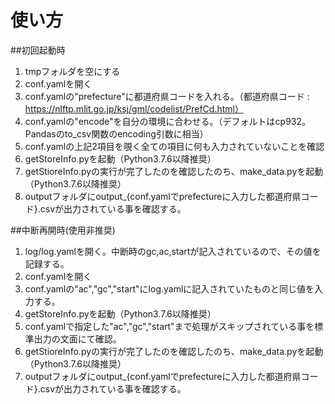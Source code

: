 # 使い方

##初回起動時

1. tmpフォルダを空にする
2. conf.yamlを開く
3. conf.yamlの"prefecture"に都道府県コードを入れる。（都道府県コード : https://nlftp.mlit.go.jp/ksj/gml/codelist/PrefCd.html）
4. conf.yamlの"encode"を自分の環境に合わせる。（デフォルトはcp932。Pandasのto_csv関数のencoding引数に相当）
5. conf.yamlの上記2項目を覗く全ての項目に何も入力されていないことを確認
6. getStoreInfo.pyを起動（Python3.7.6以降推奨）
7. getStioreInfo.pyの実行が完了したのを確認したのち、make_data.pyを起動（Python3.7.6以降推奨）
8. outputフォルダにoutput_{conf.yamlでprefectureに入力した都道府県コード}.csvが出力されている事を確認する。

##中断再開時(使用非推奨)
1. log/log.yamlを開く。中断時のgc,ac,startが記入されているので、その値を記録する。
2. conf.yamlを開く
3. conf.yamlの"ac","gc","start"にlog.yamlに記入されていたものと同じ値を入力する。
4. getStoreInfo.pyを起動（Python3.7.6以降推奨）
5. conf.yamlで指定した"ac","gc","start"まで処理がスキップされている事を標準出力の文面にて確認。
6. getStioreInfo.pyの実行が完了したのを確認したのち、make_data.pyを起動（Python3.7.6以降推奨）
7. outputフォルダにoutput_{conf.yamlでprefectureに入力した都道府県コード}.csvが出力されている事を確認する。


